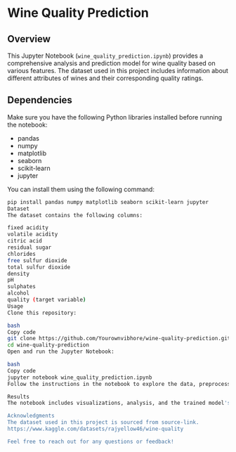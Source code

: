 # Wine Quality Prediction

## Overview
This Jupyter Notebook (`wine_quality_prediction.ipynb`) provides a comprehensive analysis and prediction model for wine quality based on various features. The dataset used in this project includes information about different attributes of wines and their corresponding quality ratings.

## Dependencies
Make sure you have the following Python libraries installed before running the notebook:
- pandas
- numpy
- matplotlib
- seaborn
- scikit-learn
- jupyter

You can install them using the following command:
```bash
pip install pandas numpy matplotlib seaborn scikit-learn jupyter
Dataset
The dataset contains the following columns:

fixed acidity
volatile acidity
citric acid
residual sugar
chlorides
free sulfur dioxide
total sulfur dioxide
density
pH
sulphates
alcohol
quality (target variable)
Usage
Clone this repository:

bash
Copy code
git clone https://github.com/Yourownvibhore/wine-quality-prediction.git
cd wine-quality-prediction
Open and run the Jupyter Notebook:

bash
Copy code
jupyter notebook wine_quality_prediction.ipynb
Follow the instructions in the notebook to explore the data, preprocess it, train a predictive model, and make predictions.

Results
The notebook includes visualizations, analysis, and the trained model's performance metrics. Feel free to customize and enhance the notebook as needed.

Acknowledgments
The dataset used in this project is sourced from source-link.
https://www.kaggle.com/datasets/rajyellow46/wine-quality

Feel free to reach out for any questions or feedback!
